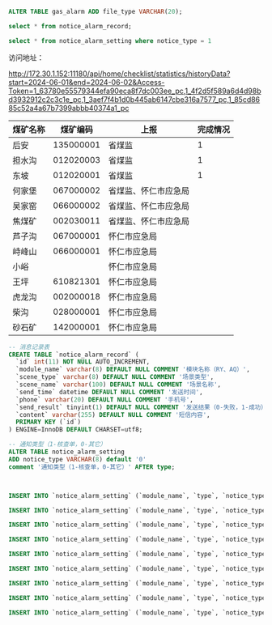 
```sql
ALTER TABLE gas_alarm ADD file_type VARCHAR(20);

select * from notice_alarm_record;

select * from notice_alarm_setting where notice_type = 1
```


访问地址：

http://172.30.1.152:11180/api/home/checklist/statistics/historyData?start=2024-06-01&end=2024-06-02&Access-Token=1_63780e55579344efa90eca8f7dc003ee_pc,1_4f2d5f589a6d4d98bd3932912c2c3c1e_pc,1_3aef7f4b1d0b445ab6147cbe316a7577_pc,1_85cd8685c52a4a67b7399abbb40374a1_pc



| 煤矿名称 | 煤矿编码      | 上报         | 完成情况 |
| ---- | --------- | ---------- | ---- |
| 后安   | 135000001 | 省煤监        | 1    |
| 担水沟  | 012020003 | 省煤监        | 1    |
| 东坡   | 012020001 | 省煤监        | 1    |
| 何家堡  | 067000002 | 省煤监、怀仁市应急局 |      |
| 吴家窑  | 066000002 | 省煤监、怀仁市应急局 |      |
| 焦煤矿  | 002030011 | 省煤监、怀仁市应急局 |      |
| 芦子沟  | 067000001 | 怀仁市应急局     |      |
| 峙峰山  | 066000001 | 怀仁市应急局     |      |
| 小峪   |           | 怀仁市应急局     |      |
| 王坪   | 610821301 | 怀仁市应急局     |      |
| 虎龙沟  | 002000018 | 怀仁市应急局     |      |
| 柴沟   | 028000001 | 怀仁市应急局     |      |
| 砂石矿  | 142000001 | 怀仁市应急局     |      |

```sql
-- 消息记录表
CREATE TABLE `notice_alarm_record` (
  `id` int(11) NOT NULL AUTO_INCREMENT,
  `module_name` varchar(8) DEFAULT NULL COMMENT '模块名称（RY、AQ）',
  `scene_type` varchar(8) DEFAULT NULL COMMENT '场景类型',
  `scene_name` varchar(100) DEFAULT NULL COMMENT '场景名称',
  `send_time` datetime DEFAULT NULL COMMENT '发送时间',
  `phone` varchar(20) DEFAULT NULL COMMENT '手机号',
  `send_result` tinyint(1) DEFAULT NULL COMMENT '发送结果（0-失败，1-成功）',
  `content` varchar(255) DEFAULT NULL COMMENT '短信内容',
  PRIMARY KEY (`id`)
) ENGINE=InnoDB DEFAULT CHARSET=utf8;

-- 通知类型（1-核查单，0-其它）
ALTER TABLE notice_alarm_setting
ADD notice_type VARCHAR(8) default '0'
comment '通知类型（1-核查单，0-其它）' AFTER type;



INSERT INTO `notice_alarm_setting` (`module_name`, `type`, `notice_type`, `notice_url`, `notice_phones`, `notice_state`, `notice_end_state`, `notice_middle_state`, `scene_type`, `scene_name`, `notice_rate`, `notice_unit`, `notice_last_time`) VALUES ( 'AQ', '1', '1', 'https://yun.tim.qq.com/v5/tlssmssvr/sendsms', '', '1', '0', '0', '102', '报警文件中不存在实时数据', '10', '分钟', '1900-01-01 00:00:00');

INSERT INTO `notice_alarm_setting` (`module_name`, `type`, `notice_type`, `notice_url`, `notice_phones`, `notice_state`, `notice_end_state`, `notice_middle_state`, `scene_type`, `scene_name`, `notice_rate`, `notice_unit`, `notice_last_time`) VALUES ( 'AQ', '1', '1', 'https://yun.tim.qq.com/v5/tlssmssvr/sendsms', '', '1', '0', '0', '103', '报警文件未上传报警结束时间', '10', '分钟', '1900-01-01 00:00:00');

INSERT INTO `notice_alarm_setting` (`module_name`, `type`, `notice_type`, `notice_url`, `notice_phones`, `notice_state`, `notice_end_state`, `notice_middle_state`, `scene_type`, `scene_name`, `notice_rate`, `notice_unit`, `notice_last_time`) VALUES ( 'AQ', '1', '1', 'https://yun.tim.qq.com/v5/tlssmssvr/sendsms', '', '1', '0', '0', '104', '数据上传种类是否齐全', '10', '分钟', '1900-01-01 00:00:00');

INSERT INTO `notice_alarm_setting` (`module_name`, `type`, `notice_type`, `notice_url`, `notice_phones`, `notice_state`, `notice_end_state`, `notice_middle_state`, `scene_type`, `scene_name`, `notice_rate`, `notice_unit`, `notice_last_time`) VALUES ( 'AQ', '1', '1', 'https://yun.tim.qq.com/v5/tlssmssvr/sendsms', '', '1', '0', '0', '107', '信息不全:无传感器地点名称', '10', '分钟', '1900-01-01 00:00:00');

INSERT INTO `notice_alarm_setting` (`module_name`, `type`, `notice_type`, `notice_url`, `notice_phones`, `notice_state`, `notice_end_state`, `notice_middle_state`, `scene_type`, `scene_name`, `notice_rate`, `notice_unit`, `notice_last_time`) VALUES ( 'AQ', '1', '1', 'https://yun.tim.qq.com/v5/tlssmssvr/sendsms', '', '1', '0', '0', '108', '信息不全:无报警门限值', '10', '分钟', '1900-01-01 00:00:00');

INSERT INTO `notice_alarm_setting` (`module_name`, `type`, `notice_type`, `notice_url`, `notice_phones`, `notice_state`, `notice_end_state`, `notice_middle_state`, `scene_type`, `scene_name`, `notice_rate`, `notice_unit`, `notice_last_time`) VALUES ( 'AQ', '1', '1', 'https://yun.tim.qq.com/v5/tlssmssvr/sendsms', '', '1', '0', '0', '109', '信息不全:无传感器类型', '10', '分钟', '1900-01-01 00:00:00');

INSERT INTO `notice_alarm_setting` (`module_name`, `type`, `notice_type`, `notice_url`, `notice_phones`, `notice_state`, `notice_end_state`, `notice_middle_state`, `scene_type`, `scene_name`, `notice_rate`, `notice_unit`, `notice_last_time`) VALUES ( 'AQ', '1', '1', 'https://yun.tim.qq.com/v5/tlssmssvr/sendsms', '', '1', '0', '0', '113', '信息不全:传感器命名相同或为其他或为空，或为模糊性地点', '10', '分钟', '1900-01-01 00:00:00');

INSERT INTO `notice_alarm_setting` (`module_name`, `type`, `notice_type`, `notice_url`, `notice_phones`, `notice_state`, `notice_end_state`, `notice_middle_state`, `scene_type`, `scene_name`, `notice_rate`, `notice_unit`, `notice_last_time`) VALUES ( 'RY', '1', '1', 'https://yun.tim.qq.com/v5/tlssmssvr/sendsms', '', '1', '0', '0', '115', '数据上传种类不齐全', '10', '分钟', '1900-01-01 00:00:00');

INSERT INTO `notice_alarm_setting` (`module_name`, `type`, `notice_type`, `notice_url`, `notice_phones`, `notice_state`, `notice_end_state`, `notice_middle_state`, `scene_type`, `scene_name`, `notice_rate`, `notice_unit`, `notice_last_time`) VALUES ( 'RY', '1', '1', 'https://yun.tim.qq.com/v5/tlssmssvr/sendsms', '', '1', '0', '0', '117', '存在疑似睡岗', '10', '分钟', '1900-01-01 00:00:00');

```
